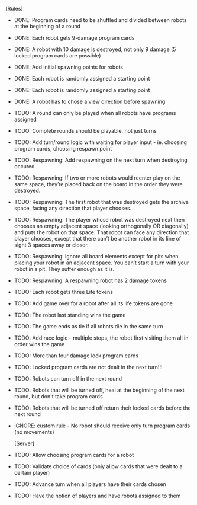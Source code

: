 [Rules]
* DONE: Program cards need to be shuffled and divided between robots at the beginning of a round
* DONE: Each robot gets 9-damage program cards
* DONE: A robot with 10 damage is destroyed, not only 9 damage (5 locked program cards are possible)
* DONE: Add initial spawning points for robots
* DONE: Each robot is randomly assigned a starting point
* DONE: Each robot is randomly assigned a starting point
* DONE: A robot has to chose a view direction before spawning

* TODO: A round can only be played when all robots have programs assigned
* TODO: Complete rounds should be playable, not just turns
* TODO: Add turn/round logic with waiting for player input - ie. choosing program cards, choosing respawn point

* TODO: Respawning: Add respawning on the next turn when destroying occured
* TODO: Respawning: If two or more robots would reenter play on the same space, they’re placed back on the board in the order they were destroyed.
* TODO: Respawning: The first robot that was destroyed gets the archive space, facing any direction that player chooses.
* TODO: Respawning: The player whose robot was destroyed next then chooses an empty adjacent space (looking orthogonally OR diagonally) and puts the robot on that space. That robot can face any direction that player chooses, except that there can’t be another robot in its line of sight 3 spaces away or closer.
* TODO: Respawning: Ignore all board elements except for pits when placing your robot in an adjacent space. You can’t start a turn with your robot in a pit. They suffer enough as it is.
* TODO: Respawning: A respawning robot has 2 damage tokens

* TODO: Each robot gets three Life tokens
* TODO: Add game over for a robot after all its life tokens are gone

* TODO: The robot last standing wins the game
* TODO: The game ends as tie if all robots die in the same turn

* TODO: Add race logic - multiple stops, the robot first visiting them all in order wins the game

* TODO: More than four damage lock program cards
* TODO: Locked program cards are not dealt in the next turn!!!

* TODO: Robots can turn off in the next round
* TODO: Robots that will be turned off, heal at the beginning of the next round, but don't take program cards
* TODO: Robots that will be turned off return their locked cards before the next round

* IGNORE: custom rule - No robot should receive only turn program cards (no movements)

	[Server]	
* TODO: Allow choosing program cards for a robot
* TODO: Validate choice of cards (only allow cards that were dealt to a certain player)
* TODO: Advance turn when all players have their cards chosen

* TODO: Have the notion of players and have robots assigned to them


